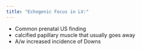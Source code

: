 ```yaml
---
title: "Echogenic Focus in LV:"
---
```

- Common prenatal US finding
- calcified papillary muscle that usually goes away
- A/w increased incidence of Downs

